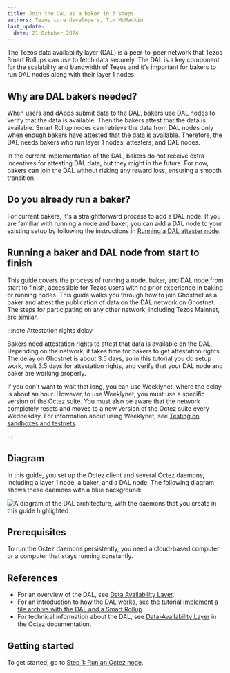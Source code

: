 ```yaml
---
title: Join the DAL as a baker in 5 steps
authors: Tezos core developers, Tim McMackin
last_update:
  date: 21 October 2024
---
```


The Tezos data availability layer (DAL) is a peer-to-peer network that Tezos Smart Rollups can use to fetch data securely.
The DAL is a key component for the scalability and bandwidth of Tezos and it's important for bakers to run DAL nodes along with their layer 1 nodes.

## Why are DAL bakers needed?

When users and dApps submit data to the DAL, bakers use DAL nodes to verify that the data is available.
Then the bakers attest that the data is available.
Smart Rollup nodes can retrieve the data from DAL nodes only when enough bakers have attested that the data is available.
Therefore, the DAL needs bakers who run layer 1 nodes, attesters, and DAL nodes.

In the current implementation of the DAL, bakers do not receive extra incentives for attesting DAL data, but they might in the future.
For now, bakers can join the DAL without risking any reward loss, ensuring a smooth transition.

## Do you already run a baker?

For current bakers, it's a straightforward process to add a DAL node.
If you are familiar with running a node and baker, you can add a DAL node to your existing setup by following the instructions in [Running a DAL attester node](https://tezos.gitlab.io/shell/dal_run.html).

## Running a baker and DAL node from start to finish

This guide covers the process of running a node, baker, and DAL node from start to finish, accessible for Tezos users with no prior experience in baking or running nodes.
This guide walks you through how to join Ghostnet as a baker and attest the publication of data on the DAL network on Ghostnet.
The steps for participating on any other network, including Tezos Mainnet, are similar.

:::note Attestation rights delay

Bakers need attestation rights to attest that data is available on the DAL.
Depending on the network, it takes time for bakers to get attestation rights.
The delay on Ghostnet is about 3.5 days, so in this tutorial you do setup work, wait 3.5 days for attestation rights, and verify that your DAL node and baker are working properly.

If you don't want to wait that long, you can use Weeklynet, where the delay is about an hour.
However, to use Weeklynet, you must use a specific version of the Octez suite.
You must also be aware that the network completely resets and moves to a new version of the Octez suite every Wednesday.
For information about using Weeklynet, see [Testing on sandboxes and testnets](/developing/testnets).

:::

## Diagram

In this guide, you set up the Octez client and several Octez daemons, including a layer 1 node, a baker, and a DAL node.
The following diagram shows these daemons with a blue background:

![A diagram of the DAL architecture, with the daemons that you create in this guide highlighted](/img/tutorials/join-dal-baker-overview.png)
<!-- https://lucid.app/lucidchart/b6b076ec-194c-4011-8e20-fa348bb983f3/edit?page=0_0# -->

## Prerequisites

To run the Octez daemons persistently, you need a cloud-based computer or a computer that stays running constantly.

## References

- For an overview of the DAL, see [Data Availability Layer](/architecture/data-availability-layer).
- For an introduction to how the DAL works, see the tutorial [Implement a file archive with the DAL and a Smart Rollup](/tutorials/build-files-archive-with-dal).
- For technical information about the DAL, see [Data-Availability Layer](https://tezos.gitlab.io/shell/dal.html) in the Octez documentation.

## Getting started

To get started, go to [Step 1: Run an Octez node](/tutorials/join-dal-baker/run-node).
